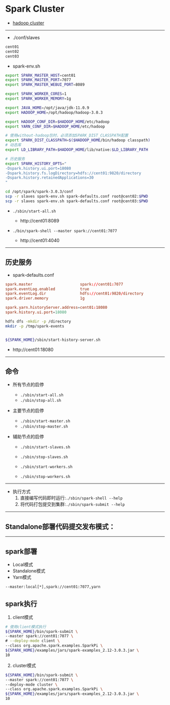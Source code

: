 
# Spark Cluster

- [hadoop cluster](../hadoop/hadoop_cluster.md)

---
- ./conf/slaves
```sh
cent01
cent02
cent03
```

- spark-env.sh
```sh
export SPARK_MASTER_HOST=cent01
export SPARK_MASTER_PORT=7077
export SPARK_MASTER_WEBUI_PORT=8089

export SPARK_WORKER_CORES=1
export SPARK_WORKER_MEMORY=1g

export JAVA_HOME=/opt/java/jdk-11.0.9
export HADOOP_HOME=/opt/hadoop/hadoop-3.0.3

export HADOOP_CONF_DIR=$HADOOP_HOME/etc/hadoop
export YARN_CONF_DIR=$HADOOP_HOME/etc/hadoop

# 使用without-hadoop包时，必须添加SPARK_DIST_CLASSPATH配置
export SPARK_DIST_CLASSPATH=$($HADOOP_HOME/bin/hadoop classpath)
# 动态库
export LD_LIBRARY_PATH=$HADOOP_HOME/lib/native:$LD_LIBRARY_PATH

# 历史服务
export SPARK_HISTORY_OPTS="
-Dspark.history.ui.port=18080
-Dspark.history.fs.logDirectory=hdfs://cent01:9820/directory
-Dspark.history.retainedApplications=30
"

```


```sh
cd /opt/spark/spark-3.0.3/conf
scp -r slaves spark-env.sh spark-defaults.conf root@cent02:$PWD
scp -r slaves spark-env.sh spark-defaults.conf root@cent03:$PWD
```

- `./sbin/start-all.sh`
    - http://cent01:8089

- `./bin/spark-shell --master spark://cent01:7077`
    - http://cent01:4040



---
## 历史服务
- spark-defaults.conf
```conf
spark.master                     spark://cent01:7077
spark.eventLog.enabled           true
spark.eventLog.dir               hdfs://cent01:9820/directory
spark.driver.memory              1g

spark.yarn.historyServer.address=cent01:18080
spark.history.ui.port=18080

```
```sh
hdfs dfs -mkdir -p /directory
mkdir -p /tmp/spark-events


${SPARK_HOME}/sbin/start-history-server.sh
```
- http://cent01:18080

---
## 命令

- 所有节点的启停
    - `./sbin/start-all.sh`
    - `./sbin/stop-all.sh`

- 主要节点的启停
    - `./sbin/start-master.sh`
    - `./sbin/stop-master.sh`


- 辅助节点的启停
    - `./sbin/start-slaves.sh`
    - `./sbin/stop-slaves.sh`

    - `./sbin/start-workers.sh`
    - `./sbin/stop-workers.sh`

---
- 执行方式
    1. 直接编写代码即时运行:`./sbin/spark-shell --help`
    2. 将代码打包提交到集群:`./sbin/spark-submit --help`


---
## Standalone部署代码提交发布模式：


---
## spark部署
- Local模式
- Standalone模式
- Yarn模式
```sh
--master:local[*],spark://cent01:7077,yarn
```

## spark执行
1. client模式
```sh
# 使用client模式执行
${SPARK_HOME}/bin/spark-submit \
--master spark://cent01:7077 \
# --deploy-mode client \
--class org.apache.spark.examples.SparkPi \
${SPARK_HOME}/examples/jars/spark-examples_2.12-3.0.3.jar \
10
```

2. cluster模式
```sh
${SPARK_HOME}/bin/spark-submit \
--master spark://cent01:7077 \
--deploy-mode cluster \
--class org.apache.spark.examples.SparkPi \
${SPARK_HOME}/examples/jars/spark-examples_2.12-3.0.3.jar \
10
```